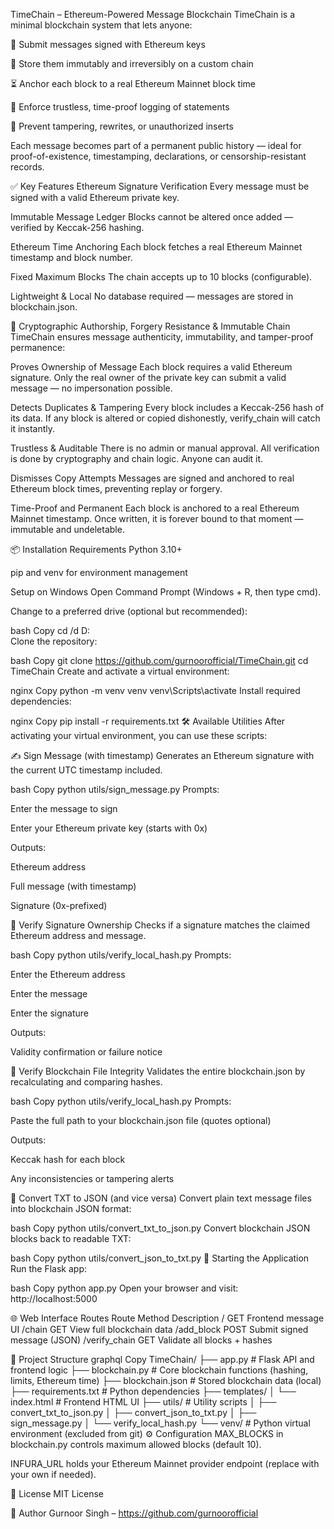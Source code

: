TimeChain – Ethereum-Powered Message Blockchain
TimeChain is a minimal blockchain system that lets anyone:

📝 Submit messages signed with Ethereum keys

🔐 Store them immutably and irreversibly on a custom chain

⏳ Anchor each block to a real Ethereum Mainnet block time

🧾 Enforce trustless, time-proof logging of statements

🚫 Prevent tampering, rewrites, or unauthorized inserts

Each message becomes part of a permanent public history — ideal for proof-of-existence, timestamping, declarations, or censorship-resistant records.

✅ Key Features
Ethereum Signature Verification
Every message must be signed with a valid Ethereum private key.

Immutable Message Ledger
Blocks cannot be altered once added — verified by Keccak-256 hashing.

Ethereum Time Anchoring
Each block fetches a real Ethereum Mainnet timestamp and block number.

Fixed Maximum Blocks
The chain accepts up to 10 blocks (configurable).

Lightweight & Local
No database required — messages are stored in blockchain.json.

🔐 Cryptographic Authorship, Forgery Resistance & Immutable Chain
TimeChain ensures message authenticity, immutability, and tamper-proof permanence:

Proves Ownership of Message
Each block requires a valid Ethereum signature. Only the real owner of the private key can submit a valid message — no impersonation possible.

Detects Duplicates & Tampering
Every block includes a Keccak-256 hash of its data. If any block is altered or copied dishonestly, verify_chain will catch it instantly.

Trustless & Auditable
There is no admin or manual approval. All verification is done by cryptography and chain logic. Anyone can audit it.

Dismisses Copy Attempts
Messages are signed and anchored to real Ethereum block times, preventing replay or forgery.

Time-Proof and Permanent
Each block is anchored to a real Ethereum Mainnet timestamp. Once written, it is forever bound to that moment — immutable and undeletable.

📦 Installation
Requirements
Python 3.10+

pip and venv for environment management

Setup on Windows
Open Command Prompt (Windows + R, then type cmd).

Change to a preferred drive (optional but recommended):

bash
Copy
cd /d D:\
Clone the repository:

bash
Copy
git clone https://github.com/gurnoorofficial/TimeChain.git
cd TimeChain
Create and activate a virtual environment:

nginx
Copy
python -m venv venv
venv\Scripts\activate
Install required dependencies:

nginx
Copy
pip install -r requirements.txt
🛠️ Available Utilities
After activating your virtual environment, you can use these scripts:

✍️ Sign Message (with timestamp)
Generates an Ethereum signature with the current UTC timestamp included.

bash
Copy
python utils/sign_message.py
Prompts:

Enter the message to sign

Enter your Ethereum private key (starts with 0x)

Outputs:

Ethereum address

Full message (with timestamp)

Signature (0x-prefixed)

🧾 Verify Signature Ownership
Checks if a signature matches the claimed Ethereum address and message.

bash
Copy
python utils/verify_local_hash.py
Prompts:

Enter the Ethereum address

Enter the message

Enter the signature

Outputs:

Validity confirmation or failure notice

🔎 Verify Blockchain File Integrity
Validates the entire blockchain.json by recalculating and comparing hashes.

bash
Copy
python utils/verify_local_hash.py
Prompts:

Paste the full path to your blockchain.json file (quotes optional)

Outputs:

Keccak hash for each block

Any inconsistencies or tampering alerts

🔄 Convert TXT to JSON (and vice versa)
Convert plain text message files into blockchain JSON format:

bash
Copy
python utils/convert_txt_to_json.py
Convert blockchain JSON blocks back to readable TXT:

bash
Copy
python utils/convert_json_to_txt.py
🚀 Starting the Application
Run the Flask app:

bash
Copy
python app.py
Open your browser and visit:
http://localhost:5000

🌐 Web Interface Routes
Route	Method	Description
/	GET	Frontend message UI
/chain	GET	View full blockchain data
/add_block	POST	Submit signed message (JSON)
/verify_chain	GET	Validate all blocks + hashes

📁 Project Structure
graphql
Copy
TimeChain/
├── app.py                # Flask API and frontend logic
├── blockchain.py         # Core blockchain functions (hashing, limits, Ethereum time)
├── blockchain.json       # Stored blockchain data (local)
├── requirements.txt      # Python dependencies
├── templates/
│   └── index.html        # Frontend HTML UI
├── utils/                # Utility scripts
│   ├── convert_txt_to_json.py
│   ├── convert_json_to_txt.py
│   ├── sign_message.py
│   └── verify_local_hash.py
└── venv/                 # Python virtual environment (excluded from git)
⚙️ Configuration
MAX_BLOCKS in blockchain.py controls maximum allowed blocks (default 10).

INFURA_URL holds your Ethereum Mainnet provider endpoint (replace with your own if needed).

📜 License
MIT License

👤 Author
Gurnoor Singh – https://github.com/gurnoorofficial


